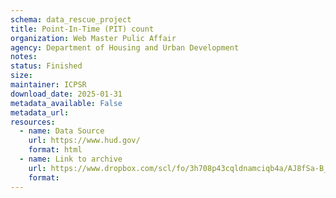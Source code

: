 ```yaml
---
schema: data_rescue_project 
title: Point-In-Time (PIT) count
organization: Web Master Pulic Affair
agency: Department of Housing and Urban Development
notes: 
status: Finished
size: 
maintainer: ICPSR
download_date: 2025-01-31
metadata_available: False
metadata_url: 
resources:
  - name: Data Source
    url: https://www.hud.gov/
    format: html
  - name: Link to archive
    url: https://www.dropbox.com/scl/fo/3h708p43cqldnamciqb4a/AJ8fSa-B_-tBJ06Ol_vfndU?rlkey=wi4r3xqwom14mqizgo7fzsv70&dl=0
    format: 
---
```

